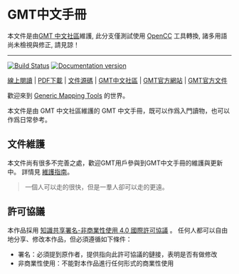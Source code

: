 # GMT中文手冊

本文件是由[GMT 中文社區](https://gmt-china.org)維護, 此分支僅測試使用 [OpenCC](https://github.com/BYVoid/OpenCC.git) 工具轉換, 諸多用語尚未檢視與修正, 請見諒！

---

[![Build Status](https://travis-ci.org/gmt-china/GMT_docs.svg?branch=master)](https://travis-ci.org/gmt-china/GMT_docs)
[![Documentation version](https://img.shields.io/badge/版本-v6.0-blue.svg)](https://docs.gmt-china.org/6.0/)

[線上閱讀](https://docs.gmt-china.org/6.0/) |
[PDF下載](https://docs.gmt-china.org/6.0/GMT_docs.pdf) |
[文件源碼](https://github.com/gmt-china/GMT_Docs) |
[GMT中文社區](https://gmt-china.org) |
[GMT官方網站](https://www.generic-mapping-tools.org) |
[GMT官方文件](https://docs.generic-mapping-tools.org)

歡迎來到 [Generic Mapping Tools](https://www.generic-mapping-tools.org) 的世界。

本文件是由 GMT 中文社區維護的 GMT 中文手冊，既可以作爲入門讀物，也可以作爲日常參考。

## 文件維護

本文件尚有很多不完善之處，歡迎GMT用戶參與到GMT中文手冊的維護與更新中。
詳情見 [維護指南](CONTRIBUTING.md)。

> 一個人可以走的很快，但是一羣人卻可以走的更遠。

## 許可協議

本作品採用 [知識共享署名-非商業性使用 4.0 國際許可協議](http://creativecommons.org/licenses/by-nc/4.0/) 。
任何人都可以自由地分享、修改本作品，但必須遵循如下條件：

- 署名：必須提到原作者，提供指向此許可協議的鏈接，表明是否有做修改
- 非商業性使用：不能對本作品進行任何形式的商業性使用
